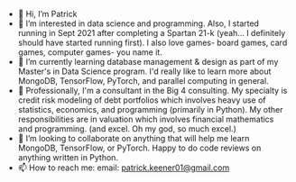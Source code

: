 - 👋 Hi, I’m Patrick
- 👀 I’m interested in data science and programming.  Also, I started running in Sept 2021 after completing a Spartan 21-k (yeah... I definitely should have started running first).  I also love games- board games, card games, computer games- you name it.
- 🌱 I’m currently learning database management & design as part of my Master's in Data Science program.  I'd really like to learn more about MongoDB, TensorFlow, PyTorch, and parallel computing in general.
- 🌱 Professionally, I'm a consultant in the Big 4 consulting.  My specialty is credit risk modeling of debt portfolios which involves heavy use of statistics, economics, and programming (primarily in Python). My other responsibilities are in valuation which involves financial mathematics and programming. (and excel.  Oh my god, so much excel.)
- 💞️ I’m looking to collaborate on anything that will help me learn MongoDB, TensorFlow, or PyTorch.  Happy to do code reviews on anything written in Python.
- 📫 How to reach me: email: patrick.keener01@gmail.com

<!---
PKeener01/PKeener01 is a ✨ special ✨ repository because its `README.md` (this file) appears on your GitHub profile.
You can click the Preview link to take a look at your changes.
--->

